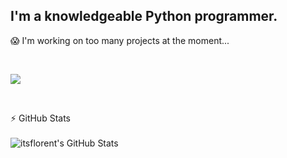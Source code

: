 ## I'm a knowledgeable Python programmer.

😱 I'm working on too many projects at the moment...


<br>

[![](https://discord.c99.nl/widget/theme-4/530110948984356867.png)](https://itsflorent.de)

<br>


:zap: GitHub Stats
<br><br>
<a href="https://itsflorent.de"><img align="left" alt="itsflorent's GitHub Stats" src="https://github-readme-stats.vercel.app/api?username=itsflorent&count_private=true&show_icons=true&theme=dark" /></a>

